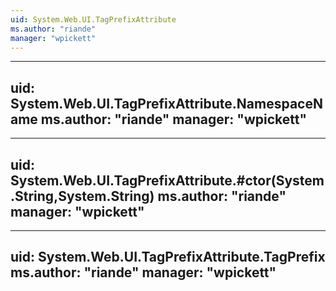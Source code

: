 ```yaml
---
uid: System.Web.UI.TagPrefixAttribute
ms.author: "riande"
manager: "wpickett"
---
```


---
uid: System.Web.UI.TagPrefixAttribute.NamespaceName
ms.author: "riande"
manager: "wpickett"
---

---
uid: System.Web.UI.TagPrefixAttribute.#ctor(System.String,System.String)
ms.author: "riande"
manager: "wpickett"
---

---
uid: System.Web.UI.TagPrefixAttribute.TagPrefix
ms.author: "riande"
manager: "wpickett"
---
